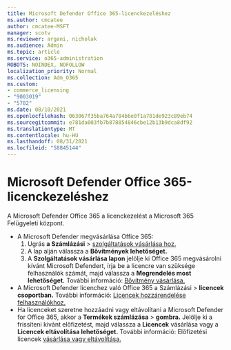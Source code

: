 ```yaml
---
title: Microsoft Defender Office 365-licenckezeléshez
ms.author: cmcatee
author: cmcatee-MSFT
manager: scotv
ms.reviewer: argani, nicholak
ms.audience: Admin
ms.topic: article
ms.service: o365-administration
ROBOTS: NOINDEX, NOFOLLOW
localization_priority: Normal
ms.collection: Adm_O365
ms.custom:
- commerce_licensing
- "9003019"
- "5782"
ms.date: 08/10/2021
ms.openlocfilehash: 063067f35ba764a784b6e0f1a701de923c89eb74
ms.sourcegitcommit: e781da003fb7b878854846cbe12b13b9dca8df92
ms.translationtype: MT
ms.contentlocale: hu-HU
ms.lasthandoff: 08/31/2021
ms.locfileid: "58845144"
---
```

# <a name="microsoft-defender-for-office-365-license-management"></a>Microsoft Defender Office 365-licenckezeléshez

A Microsoft Defender Office 365 a licenckezelést a Microsoft 365 Felügyeleti központ.

- A Microsoft Defender megvásárlása Office 365:
    1. Ugrás **a Számlázási**  >  [szolgáltatások vásárlása hoz.](https://go.microsoft.com/fwlink/p/?linkid=868433)
    2. A lap alján válassza a **Bővítmények lehetőséget.**
    3. A **Szolgáltatások vásárlása lapon** jelölje ki Office 365 megvásárolni kívánt Microsoft Defendert, írja be a licencre van szüksége felhasználók számát, majd válassza a **Megrendelés most lehetőséget.** További információ: [Bővítmény vásárlása.](https://docs.microsoft.com/microsoft-365/commerce/buy-or-edit-an-add-on)
- A Microsoft Defender licenchez való Office 365 a Számlázási  >  **licencek csoportban.** További információ: [Licencek hozzárendelése felhasználókhoz.](https://docs.microsoft.com/microsoft-365/admin/manage/assign-licenses-to-users)
- Ha licenceket szeretne hozzáadni vagy eltávolítani a Microsoft Defender for Office 365, akkor a **Termékek számlázása**  >  **gombra.** Jelölje ki a frissíteni kívánt előfizetést, majd válassza a **Licencek** vásárlása vagy a **Licencek eltávolítása lehetőséget.** További információ: Előfizetési licencek [vásárlása vagy eltávolítása.](https://docs.microsoft.com/microsoft-365/commerce/licenses/buy-licenses)